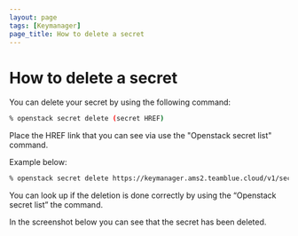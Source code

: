 ```yaml
---
layout: page
tags: [Keymanager]
page_title: How to delete a secret
---
```


# How to delete a secret

You can delete your secret by using the following command:
```bash 
% openstack secret delete (secret HREF)
```
Place the HREF link that you can see via use the "Openstack secret list" command.

Example below:

```bash
% openstack secret delete https://keymanager.ams2.teamblue.cloud/v1/secrets/efab91f4-9104-4274-8574-b61f82008846 
```

You can look up if the deletion is done correctly by using the “Openstack secret list” the command.

In the screenshot below you can see that the secret has been deleted.
